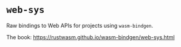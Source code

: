# `web-sys`

Raw bindings to Web APIs for projects using `wasm-bindgen`.

The book: https://rustwasm.github.io/wasm-bindgen/web-sys.html

